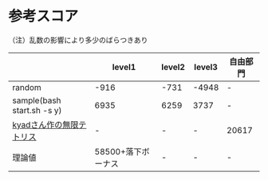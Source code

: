 # 参考スコア

（注）乱数の影響により多少のばらつきあり

|     |  level1  |  level2  |  level3  |  自由部門  |
| --- | --- | --- | --- |   -  |
|  random  |  -916  |  -731  |  -4948  |  -  |
|  sample(bash start.sh -s y)  |  6935  |  6259  |  3737  |  -  |
|  [kyadさん作の無限テトリス](https://github.com/kyad/tetris_game/blob/forever-branch/forever.md)  |  -  |  -  |  -  |  20617  |
|  理論値  |  58500+落下ボーナス  |  -  |  -  |  -  |
